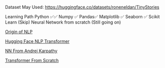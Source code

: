 Dataset May Used:
https://huggingface.co/datasets/roneneldan/TinyStories

Learning Path
Python ✅✅
Numpy ✅
Pandas✅
Matplotlib ✅
Seaborn ✅
Scikit Learn (Skip)
Neural Network from scratch (Still going on)

[Origin of NLP](https://www.youtube.com/watch?v=rmVRLeJRkl4&list=PLoROMvodv4rMFqRtEuo6SGjY4XbRIVRd4)

[Hugging Face NLP Transformer](https://huggingface.co/learn/nlp-course/chapter1/1)

[NN From Andrej Karpathy](https://www.youtube.com/watch?v=VMj-3S1tku0&list=PLAqhIrjkxbuWI23v9cThsA9GvCAUhRvKZ)

[Transformer From Scratch](https://www.youtube.com/watch?v=QCJQG4DuHT0&list=PLTl9hO2Oobd97qfWC40gOSU8C0iu0m2l4)
